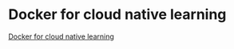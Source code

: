 # Docker for cloud native learning
[Docker for cloud native learning](https://aiwithcloud.com/2022/09/19/docker_for_cloud_native_learning/)